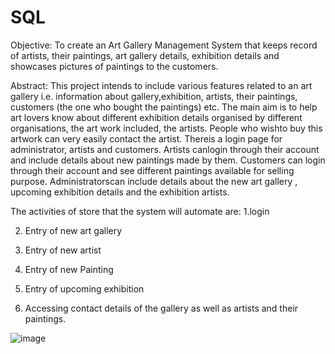 # SQL
Objective: To create an Art Gallery Management System that
keeps record of artists, their paintings, art gallery details,
exhibition details and showcases pictures of paintings to the
customers.

Abstract: This project intends to include various features related
to an art gallery i.e. information about gallery,exhibition,
artists, their paintings, customers (the one who bought the
paintings) etc. The main aim is to help art lovers know about
different exhibition details organised by different organisations,
the art work included, the artists. People who wishto buy this
artwork can very easily contact the artist. Thereis a login page for
administrator, artists and customers. Artists canlogin through
their account and include details about new paintings made by
them. Customers can login through their account and see different
paintings available for selling purpose. Administratorscan
include details about the new art gallery , upcoming exhibition
details and the exhibition artists.

The activities of store that the system will automate are:
1.login

2. Entry of new art gallery

3. Entry of new artist
 
4. Entry of new Painting
 
5. Entry of upcoming exhibition
 
6. Accessing contact details of the gallery as well as artists
and their paintings.

![image](https://user-images.githubusercontent.com/86121222/123656046-3187d900-d84d-11eb-8b89-d8921eff3ed9.png)
